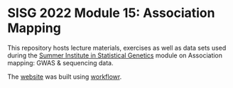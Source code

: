 # SISG 2022 Module 15: Association Mapping

This repository hosts lecture materials, exercises as well as data sets used during the [Summer Institute in Statistical Genetics](https://si.biostat.washington.edu/courses/SM2215) module on Association mapping: GWAS & sequencing data.

The [website](https://joellembatchou.github.io/SISG2022_Association_Mapping/index.html) was built using [workflowr](https://github.com/workflowr/workflowr).

